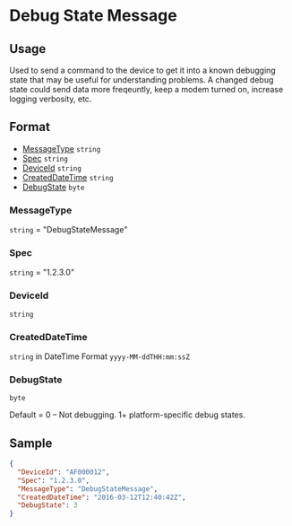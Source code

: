 # Debug State Message

## Usage
Used to send a command to the device to get it into a known debugging state that may be useful for understanding problems. A changed debug state could send data more freqeuntly, keep a modem turned on, increase logging verbosity, etc.

## Format

* [MessageType](#messagetype) ```string```
* [Spec](#spec) ```string```
* [DeviceId](#deviceid) ```string```
* [CreatedDateTime](#createddatetime) ```string```
* [DebugState](#debugstate) ```byte```

### MessageType
```string``` = "DebugStateMessage"

### Spec
```string``` = "1.2.3.0"

### DeviceId
```string``` 

### CreatedDateTime
```string``` in DateTime Format ```yyyy-MM-ddTHH:mm:ssZ```

### DebugState
```byte```

Default = 0 – Not debugging. 1+ platform-specific debug states.

## Sample
```JSON
{
  "DeviceId": "AF000012",
  "Spec": "1.2.3.0",
  "MessageType": "DebugStateMessage",
  "CreatedDateTime": "2016-03-12T12:40:42Z",
  "DebugState": 3
}

```